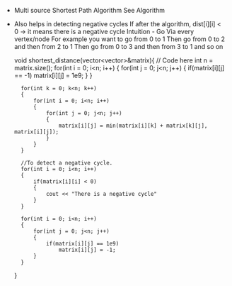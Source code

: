 * Multi source Shortest Path Algorithm
    See Algorithm
* Also helps in detecting negative cycles
  If after the algorithm, dist[i][i] < 0 -> it means there is a negative cycle
Intuition - 
Go Via every vertex/node
For example you want to go from 0 to 1
Then go from 0 to 2 and then from 2 to 1
Then go from 0 to 3 and then from 3 to 1 and so on



	void shortest_distance(vector<vector<int>>&matrix){
	    // Code here
	    int n = matrix.size();
	    for(int i = 0; i<n; i++)
	    {
	        for(int j = 0; j<n; j++)
	        {
	            if(matrix[i][j] == -1)
	                matrix[i][j] = 1e9;
	        }
	    }
	    
	    for(int k = 0; k<n; k++)
	    {
	        for(int i = 0; i<n; i++)
	        {
	            for(int j = 0; j<n; j++)
	            {
	                matrix[i][j] = min(matrix[i][k] + matrix[k][j], matrix[i][j]);
	            }
	        }
	    }
	    
	    //To detect a negative cycle.
	    for(int i = 0; i<n; i++)
	    {
	        if(matrix[i][i] < 0)
	        {
	            cout << "There is a negative cycle"
	        }
	    }
	    
	    for(int i = 0; i<n; i++)
	    {
	        for(int j = 0; j<n; j++)
	        {
	            if(matrix[i][j] == 1e9)
	                matrix[i][j] = -1;
	        }
	    }
	}
